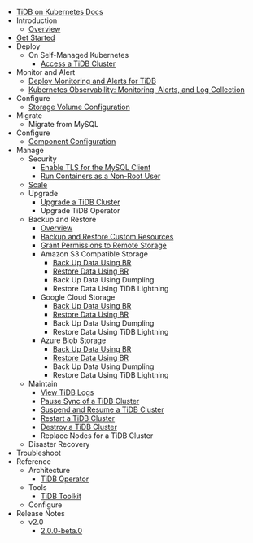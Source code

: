 <!-- markdownlint-disable MD007 -->
<!-- markdownlint-disable MD041 -->

- [TiDB on Kubernetes Docs](https://docs.pingcap.com/tidb-in-kubernetes/dev)
- Introduction
  - [Overview](tidb-operator-overview.md)
- [Get Started](get-started.md)
- Deploy
    - On Self-Managed Kubernetes
        - [Access a TiDB Cluster](access-tidb.md)
- Monitor and Alert
  - [Deploy Monitoring and Alerts for TiDB](monitor-a-tidb-cluster.md)
  - [Kubernetes Observability: Monitoring, Alerts, and Log Collection](kubernetes-observability.md)
- Configure
  - [Storage Volume Configuration](volume-configuration.md)
- Migrate
    - Migrate from MySQL
- Configure
  - [Component Configuration](component-configuration.md)
- Manage
    - Security
      - [Enable TLS for the MySQL Client](enable-tls-for-mysql-client.md)
      - [Run Containers as a Non-Root User](containers-run-as-non-root-user.md)
    - [Scale](scale-a-tidb-cluster.md)
    - Upgrade
        - [Upgrade a TiDB Cluster](upgrade-a-tidb-cluster.md)
        - Upgrade TiDB Operator
    - Backup and Restore
      - [Overview](backup-restore-overview.md)
      - [Backup and Restore Custom Resources](backup-restore-cr.md)
      - [Grant Permissions to Remote Storage](grant-permissions-to-remote-storage.md)
      - Amazon S3 Compatible Storage
        - [Back Up Data Using BR](backup-to-aws-s3-using-br.md)
        - [Restore Data Using BR](restore-from-aws-s3-using-br.md)
        - Back Up Data Using Dumpling
        - Restore Data Using TiDB Lightning
      - Google Cloud Storage
        - [Back Up Data Using BR](backup-to-gcs-using-br.md)
        - [Restore Data Using BR](restore-from-gcs-using-br.md)
        - Back Up Data Using Dumpling
        - Restore Data Using TiDB Lightning
      - Azure Blob Storage
        - [Back Up Data Using BR](backup-to-azblob-using-br.md)
        - [Restore Data Using BR](restore-from-azblob-using-br.md)
        - Back Up Data Using Dumpling
        - Restore Data Using TiDB Lightning
    - Maintain
        - [View TiDB Logs](view-logs.md)
        - [Pause Sync of a TiDB Cluster](pause-sync-of-tidb-cluster.md)
        - [Suspend and Resume a TiDB Cluster](suspend-tidb-cluster.md)
        - [Restart a TiDB Cluster](restart-a-tidb-cluster.md)
        - [Destroy a TiDB Cluster](destroy-a-tidb-cluster.md)
        - Replace Nodes for a TiDB Cluster
    - Disaster Recovery
- Troubleshoot
- Reference
    - Architecture
      - [TiDB Operator](architecture.md)
    - Tools
        - [TiDB Toolkit](tidb-toolkit.md)
    - Configure
- Release Notes
  - v2.0
    - [2.0.0-beta.0](releases/release-2.0.0-beta.0.md)
